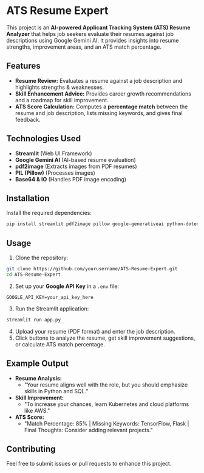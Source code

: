 # ATS Resume Expert

This project is an **AI-powered Applicant Tracking System (ATS) Resume Analyzer** that helps job seekers evaluate their resumes against job descriptions using Google Gemini AI. It provides insights into resume strengths, improvement areas, and an ATS match percentage.

## Features
- **Resume Review:** Evaluates a resume against a job description and highlights strengths & weaknesses.
- **Skill Enhancement Advice:** Provides career growth recommendations and a roadmap for skill improvement.
- **ATS Score Calculation:** Computes a **percentage match** between the resume and job description, lists missing keywords, and gives final feedback.

## Technologies Used
- **Streamlit** (Web UI Framework)
- **Google Gemini AI** (AI-based resume evaluation)
- **pdf2image** (Extracts images from PDF resumes)
- **PIL (Pillow)** (Processes images)
- **Base64 & IO** (Handles PDF image encoding)

## Installation
Install the required dependencies:
```bash
pip install streamlit pdf2image pillow google-generativeai python-dotenv
```

## Usage
1. Clone the repository:
```bash
git clone https://github.com/yourusername/ATS-Resume-Expert.git
cd ATS-Resume-Expert
```
2. Set up your **Google API Key** in a `.env` file:
```env
GOOGLE_API_KEY=your_api_key_here
```
3. Run the Streamlit application:
```bash
streamlit run app.py
```
4. Upload your resume (PDF format) and enter the job description.
5. Click buttons to analyze the resume, get skill improvement suggestions, or calculate ATS match percentage.

## Example Output
- **Resume Analysis:**
  - "Your resume aligns well with the role, but you should emphasize skills in Python and SQL."
- **Skill Improvement:**
  - "To increase your chances, learn Kubernetes and cloud platforms like AWS."
- **ATS Score:**
  - "Match Percentage: 85% | Missing Keywords: TensorFlow, Flask | Final Thoughts: Consider adding relevant projects."

## Contributing
Feel free to submit issues or pull requests to enhance this project.


